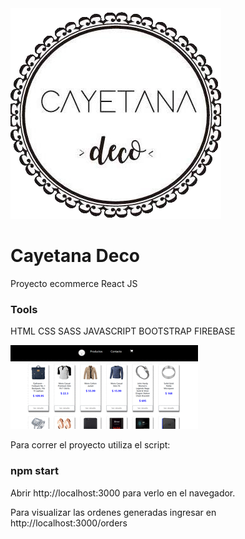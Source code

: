 <img src="./src/img/logo.png" alt="logo">

<h1>Cayetana Deco</h1>

Proyecto ecommerce React JS

<h3>Tools</h3>

 HTML CSS SASS JAVASCRIPT BOOTSTRAP FIREBASE

<img src="./src/img/gif.gif" alt="animacion">

Para correr el proyecto utiliza el script: 

<h3>npm start</h3>

Abrir http://localhost:3000 para verlo en el navegador. 

Para visualizar las ordenes generadas ingresar en http://localhost:3000/orders

